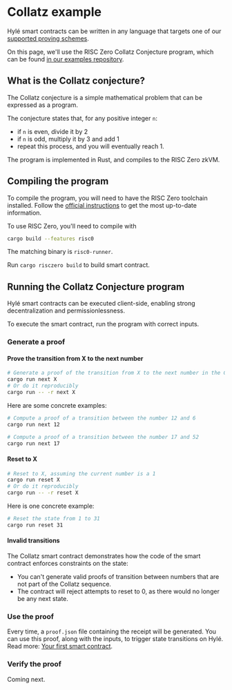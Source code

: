 # Collatz example

Hylé smart contracts can be written in any language that targets one of our [supported proving schemes](../general-doc/supported-proving-schemes.md).

On this page, we'll use the RISC Zero Collatz Conjecture program, which can be found [in our examples repository](https://github.com/Hyle-org/examples/tree/main).

## What is the Collatz conjecture?

The Collatz conjecture is a simple mathematical problem that can be expressed as a program.  

The conjecture states that, for any positive integer `n`:

- if `n` is even, divide it by 2
- if `n` is odd, multiply it by 3 and add 1
- repeat this process, and you will eventually reach 1.

The program is implemented in Rust, and compiles to the RISC Zero zkVM.

## Compiling the program

To compile the program, you will need to have the RISC Zero toolchain installed. Follow the [official instructions](https://dev.risczero.com/api/zkvm/install) to get the most up-to-date information.

To use RISC Zero, you'll need to compile with

```bash
cargo build --features risc0
```

The matching binary is `risc0-runner`.

Run `cargo risczero build` to build smart contract.

## Running the Collatz Conjecture program

Hylé smart contracts can be executed client-side, enabling strong decentralization and permissionlessness. 

To execute the smart contract, run the program with correct inputs.

### Generate a proof

#### Prove the transition from X to the next number

```sh
# Generate a proof of the transition from X to the next number in the Collatz conjecture
cargo run next X
# Or do it reproducibly
cargo run -- -r next X
```

Here are some concrete examples:

```sh
# Compute a proof of a transition between the number 12 and 6
cargo run next 12

# Compute a proof of a transition between the number 17 and 52
cargo run next 17
```

#### Reset to X

```sh
# Reset to X, assuming the current number is a 1
cargo run reset X
# Or do it reproducibly
cargo run -- -r reset X
```

Here is one concrete example:

```sh
# Reset the state from 1 to 31
cargo run reset 31
```

#### Invalid transitions

The Collatz smart contract demonstrates how the code of the smart contract enforces constraints on the state:

- You can't generate valid proofs of transition between numbers that are not part of the Collatz sequence.
- The contract will reject attempts to reset to 0, as there would no longer be any next state.

### Use the proof

Every time, a `proof.json` file containing the receipt will be generated. You can use this proof, along with the inputs, to trigger state transitions on Hylé. Read more: [Your first smart contract](../getting-started/your-first-smart-contract.md).

### Verify the proof

Coming next.
